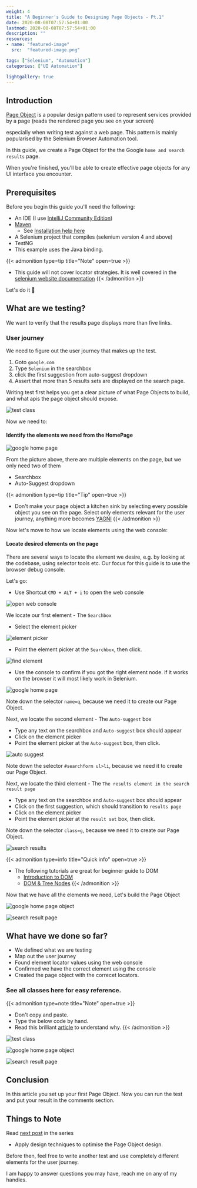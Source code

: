 ```yaml
---
weight: 4
title: "A Beginner's Guide to Designing Page Objects - Pt.1"
date: 2020-08-08T07:57:54+01:00
lastmod: 2020-08-08T07:57:54+01:00
description: ""
resources:
- name: "featured-image"
  src:  "featured-image.png"

tags: ["Selenium", "Automation"]
categories: ["UI Automation"]

lightgallery: true
---
```


## Introduction
[Page Object](https://github.com/SeleniumHQ/selenium/wiki/PageObjects) is a popular design pattern used to represent services provided by a page (reads the rendered page you see on your screen)

<!--more-->

especially when writing test against a web page. This pattern is mainly popularised by the Selenium Browser Automation tool.

In this guide, we create a Page Object for the the Google `home and search results` page.

When you're finished, you'll be able to create effective page objects for any UI interface you encounter.

## Prerequisites

Before you begin this guide you'll need the following:

- An IDE (I use [IntelliJ Community Edition](https://www.jetbrains.com/idea/download/))
- [Maven](https://maven.apache.org/)
    - See [Installation help here](https://www.baeldung.com/install-maven-on-windows-linux-mac)
- A Selenium project that compiles (selenium version 4 and above)
- TestNG
- This example uses the Java binding.


{{< admonition type=tip title="Note" open=true >}}
- This guide will not cover locator strategies. It is well covered in the [selenium website documentation](https://www.selenium.dev/documentation/en/getting_started_with_webdriver/locating_elements/)
{{< /admonition >}}

Let's do it :muscle:

## What are we testing?
We want to verify that the results page displays more than five links.

###  User journey
We need to figure out the user journey that makes up the test.

1. Goto `google.com`
1. Type `Selenium` in the searchbox
1. click the first suggestion from auto-suggest dropdown
1. Assert that more than 5 results sets are displayed on the search page.

Writing test first helps you get a clear picture of what Page Objects to build, and what apis the page object should expose.

![test class](pg-test.png "GoogleUITest.java")

Now we need to:

#### Identify the elements we need from the HomePage

![google home page](g-home-page.png "Google Homepage")

From the picture above, there are multiple elements on the page, but we only need two of them

 - Searchbox
 - Auto-Suggest dropdown

{{< admonition type=tip title="Tip" open=true >}}
- Don't make your page object a kitchen sink by selecting every possible object you see on the page.
Select only elements relevant for the user journey, anything more becomes [YAGNI](https://www.martinfowler.com/bliki/Yagni.html)
{{< /admonition >}}

Now let's move to how we locate elements using the web console:

#### Locate desired elements on the page

There are several ways to locate the element we desire, e.g. by looking at the codebase, using selector tools etc.
Our focus for this guide is to use the browser debug console.

Let's go:
- Use Shortcut `CMD + ALT + i` to open the web console

![open web console](test.gif)

We locate our first element - The `Searchbox`
- Select the element picker

![element picker](element-picker.png)

- Point the element picker at the `Searchbox`, then click.

![find element](find-element.png)

- Use the console to confirm if you got the right element node. if it works on the browser it will most likely work in Selenium.

![google home page](console.png)


Note down the selector `name=q`, because we need it to create our Page Object.

Next, we locate the second element - The `Auto-suggest` box
- Type any text on the searchbox and `Auto-suggest` box should appear
- Click on the element picker
- Point the element picker at the `Auto-suggest` box, then click.

![auto suggest](auto-suggest.png)

Note down the selector `#searchform ul>li`, because we need it to create our Page Object.


Next, we locate the third element - The `The results element in the search result page`
- Type any text on the searchbox and `Auto-suggest` box should appear
- Click on the first suggestion, which should transition to `results page`
- Click on the element picker
- Point the element picker at the `result set` box, then click.

Note down the selector `class=g`, because we need it to create our Page Object.

![search results](results.png)

{{< admonition type=info title="Quick info" open=true >}}
- The following tutorials are great for beginner guide to DOM
  + [Introduction to DOM](https://www.digitalocean.com/community/tutorials/introduction-to-the-dom#the-document-object)
  + [DOM & Tree Nodes](https://www.digitalocean.com/community/tutorials/understanding-the-dom-tree-and-nodes)
{{< /admonition >}}



Now that we have all the elements we need, Let's build the Page Object

![google home page object](pg1.png "GoogleHomePage.java")

![search result page](pg2.png "SearchResultsPage.java")

## What have we done so far?
- We defined what we are testing
- Map out the user journey
- Found element locator values using the web console
- Confirmed we have the correct element using the console
- Created the page object with the correcet locators.

### See all classes here for easy reference.

{{< admonition type=note title="Note" open=true >}}
- Don't copy and paste.
- Type the below code by hand.
- Read this brilliant [article](https://www.freecodecamp.org/news/the-benefits-of-typing-instead-of-copying-54ed734ad849/) to understand why.
{{< /admonition >}}

![test class](pg-test.png "GoogleUITest.java")


![google home page object](pg1.png "GoogleHomePage.java")


![search result page](pg2.png "SearchResultsPage.java")

## Conclusion

In this article you set up your first Page Object. Now you can run the test and put your result in the comments section.


## Things to Note
Read [next post](/posts/a-beginners-guide-to-designing-page-objects-pt.2) in the series
- Apply design techniques to optimise the Page Object design.

Before then, feel free to write another test and use completely different elements for the user journey.

I am happy to answer questions you may have, reach me on any of my handles.
